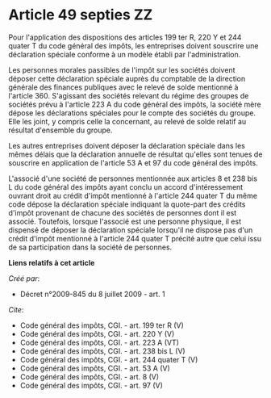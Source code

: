 # Article 49 septies ZZ

Pour l'application des dispositions des articles 199 ter R, 220 Y et 244 quater T du code général des impôts, les entreprises
doivent souscrire une déclaration spéciale conforme à un modèle établi par l'administration. 

Les personnes morales passibles de l'impôt sur les sociétés doivent déposer cette déclaration spéciale auprès du comptable de
la direction générale des finances publiques avec le relevé de solde mentionné à l'article 360. S'agissant des sociétés
relevant du régime des groupes de sociétés prévu à l'article 223 A du code général des impôts, la société mère dépose les
déclarations spéciales pour le compte des sociétés du groupe. Elle les joint, y compris celle la concernant, au relevé de
solde relatif au résultat d'ensemble du groupe. 

Les autres entreprises doivent déposer la déclaration spéciale dans les mêmes délais que la déclaration annuelle de résultat
qu'elles sont tenues de souscrire en application de l'article 53 A et 97 du code général des impôts. 

L'associé d'une société de personnes mentionnée aux articles 8 et 238 bis L du code général des impôts ayant conclu un accord
d'intéressement ouvrant droit au crédit d'impôt mentionné à l'article 244 quater T du même code dépose la déclaration
spéciale indiquant la quote-part des crédits d'impôt provenant de chacune des sociétés de personnes dont il est associé.
Toutefois, lorsque l'associé est une personne physique, il est dispensé de déposer la déclaration spéciale lorsqu'il ne
dispose pas d'un crédit d'impôt mentionné à l'article 244 quater T précité autre que celui issu de sa participation dans la
société de personnes.

**Liens relatifs à cet article**

_Créé par_:

  - Décret n°2009-845 du 8 juillet 2009 - art. 1

_Cite_:

  - Code général des impôts, CGI. - art. 199 ter R (V)
  - Code général des impôts, CGI. - art. 220 Y (V)
  - Code général des impôts, CGI. - art. 223 A (VT)
  - Code général des impôts, CGI. - art. 238 bis L (V)
  - Code général des impôts, CGI. - art. 244 quater T (V)
  - Code général des impôts, CGI. - art. 53 A (V)
  - Code général des impôts, CGI. - art. 8 (V)
  - Code général des impôts, CGI. - art. 97 (V)
